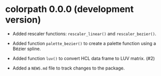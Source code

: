 # colorpath 0.0.0 (development version)

* Added rescaler functions: `rescaler_linear()` and `rescaler_bezier()`.

* Added function `palette_bezier()` to create a palette function using a Bézier spline.

* Added function `luv()` to convert HCL data frame to LUV matrix. (#2)

* Added a `NEWS.md` file to track changes to the package.
